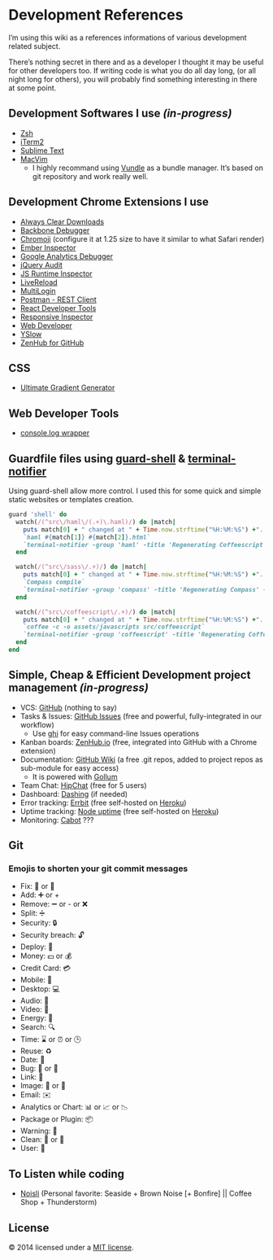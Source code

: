 # Development References

I’m using this wiki as a references informations of various development related subject.

There’s nothing secret in there and as a developer I thought it may be useful for other developers too. If writing code is what you do all day long, (or all night long for others), you will probably find something interesting in there at some point.

## Development Softwares I use _(in-progress)_

* [Zsh](http://www.zsh.org/)
* [iTerm2](http://www.iterm2.com/#/section/home)
* [Sublime Text](http://www.sublimetext.com/)
* [MacVim](https://github.com/b4winckler/macvim)
  * I highly recommand using [Vundle](https://github.com/gmarik/vundle) as a bundle manager. It’s based on git repository and work really well.


## Development Chrome Extensions I use

* [Always Clear Downloads](https://chrome.google.com/webstore/detail/always-clear-downloads/cpbmgiffkljiglnpdbljhlenaikojapc)
* [Backbone Debugger](https://github.com/Maluen/Backbone-Debugger)
* [Chromoji](https://chrome.google.com/webstore/detail/chromoji-emoji-for-google/cahedbegdkagmcjfolhdlechbkeaieki?hl=en-GB) (configure it at 1.25 size to have it similar to what Safari render)
* [Ember Inspector](https://chrome.google.com/webstore/detail/ember-inspector/bmdblncegkenkacieihfhpjfppoconhi?hl=en)
* [Google Analytics Debugger](https://chrome.google.com/webstore/detail/google-analytics-debugger/jnkmfdileelhofjcijamephohjechhna?hl=en)
* [jQuery Audit](https://github.com/zertosh/jquery-audit)
* [JS Runtime Inspector](https://chrome.google.com/webstore/detail/js-runtime-inspector/iilpjebedgohcmlffhnkhbjhabkdhfmn?hl=en-US)
* [LiveReload](https://chrome.google.com/webstore/detail/livereload/jnihajbhpnppcggbcgedagnkighmdlei)
* [MultiLogin](https://chrome.google.com/webstore/detail/multilogin/nccllfnllopfpcbjdgjdlfmomnfgnnbk?hl=en)
* [Postman - REST Client](https://chrome.google.com/webstore/detail/postman-rest-client/fdmmgilgnpjigdojojpjoooidkmcomcm?hl=en)
* [React Developer Tools](http://facebook.github.io/react/blog/2014/01/02/react-chrome-developer-tools.html)
* [Responsive Inspector](https://chrome.google.com/webstore/detail/responsive-inspector/memcdolmmnmnleeiodllgpibdjlkbpim?hl=en)
* [Web Developer](https://chrome.google.com/webstore/detail/web-developer/bfbameneiokkgbdmiekhjnmfkcnldhhm?hl=en-US)
* [YSlow](https://chrome.google.com/webstore/detail/yslow/ninejjcohidippngpapiilnmkgllmakh)
* [ZenHub for GitHub](https://www.zenhub.io/)



## CSS
* [Ultimate Gradient Generator](http://www.colorzilla.com/gradient-editor/)

## Web Developer Tools
* [console.log wrapper](https://github.com/patik/console.log-wrapper)

## Guardfile files using [guard-shell](https://github.com/guard/guard-shell) & [terminal-notifier](https://github.com/alloy/terminal-notifier)
Using guard-shell allow more control. I used this for some quick and simple static websites or templates creation.

```ruby
guard 'shell' do
  watch(/(^src\/haml\/(.+)\.haml)/) do |match|
    puts match[0] + " changed at " + Time.now.strftime("%H:%M:%S") +". Re-generating HTML from HAML"
    `haml #{match[1]} #{match[2]}.html`
    `terminal-notifier -group 'haml' -title 'Regenerating Coffeescript' -message '#{match[0]}'`
  end

  watch(/(^src\/sass\/.+)/) do |match|
    puts match[0] + " changed at " + Time.now.strftime("%H:%M:%S") +". Re-generating CSS from SASS."
    `Compass compile`
    `terminal-notifier -group 'compass' -title 'Regenerating Compass' -message '#{match[0]}'`
  end

  watch(/(^src\/coffeescript\/.+)/) do |match|
    puts match[0] + " changed at " + Time.now.strftime("%H:%M:%S") +". Re-generating JS from CoffeeScript"
    `coffee -c -o assets/javascripts src/coffeescript`
    `terminal-notifier -group 'coffeescript' -title 'Regenerating Coffeescript' -message '#{match[0]}'`
  end
end
```

## Simple, Cheap & Efficient Development project management _(in-progress)_

* VCS: [GitHub](https://github.com/features) (nothing to say)
* Tasks & Issues: [GitHub Issues](https://github.com/blog/831-issues-2-0-the-next-generation) (free and powerful, fully-integrated in our workflow)
  * Use [ghi](https://github.com/stephencelis/ghi) for easy command-line Issues operations  
* Kanban boards: [ZenHub.io](http://www.zenhub.io) (free, integrated into GitHub with a Chrome extension)
* Documentation: [GitHub Wiki](https://github.com/blog/774-git-powered-wikis-improved) (a free .git repos, added to project repos as sub-module for easy access)
  * It is powered with [Gollum](https://github.com/gollum/gollum/wiki)
* Team Chat: [HipChat](https://www.hipchat.com/) (free for 5 users)
* Dashboard: [Dashing](http://shopify.github.io/dashing/) (if needed)
* Error tracking: [Errbit](https://github.com/errbit/errbit) (free self-hosted on [Heroku](https://www.heroku.com/))
* Uptime tracking: [Node uptime](http://redotheweb.com/uptime/) (free self-hosted on [Heroku](https://www.heroku.com/))
* Monitoring: [Cabot](http://cabotapp.com/) ???

## Git

### Emojis to shorten your git commit messages
* Fix: 🔧 or 🔨
* Add: ➕ or +
* Remove: ➖ or - or ❌
* Split: ➗
* Security: 🔒
* Security breach: 🔓
* Deploy: 🚀
* Money: 💵 or 💰
* Credit Card: 💳
* Mobile: 📱
* Desktop: 💻
* Audio: 🎵
* Video: 🎥
* Energy: 🔋
* Search: 🔍
* Time: ⌛️ or ⏰ or 🕒 
* Reuse: ♻️
* Date: 📅
* Bug: 🐛 or 🐞
* Link: 🔗
* Image: 🎑 or 🌅
* Email: ✉️
* Analytics or Chart: 📊 or 📈 or 📉
* Package or Plugin: 📦
* Warning: 🚨
* Clean: 🚿 or 🛁
* User: 👤

## To Listen while coding
- [Noisli](http://www.noisli.com/) (Personal favorite: Seaside + Brown Noise [+ Bonfire] || Coffee Shop + Thunderstorm) 


## License
© 2014 licensed under a [MIT license](http://jpsirois.mit-license.org/license.html).
